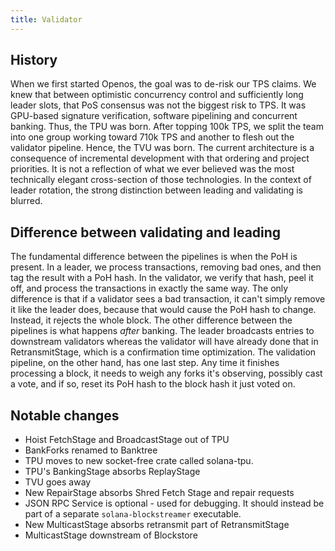 ```yaml
---
title: Validator
---
```


## History

When we first started Openos, the goal was to de-risk our TPS claims. We knew
that between optimistic concurrency control and sufficiently long leader slots,
that PoS consensus was not the biggest risk to TPS. It was GPU-based signature
verification, software pipelining and concurrent banking. Thus, the TPU was
born. After topping 100k TPS, we split the team into one group working toward
710k TPS and another to flesh out the validator pipeline. Hence, the TVU was
born. The current architecture is a consequence of incremental development with
that ordering and project priorities. It is not a reflection of what we ever
believed was the most technically elegant cross-section of those technologies.
In the context of leader rotation, the strong distinction between leading and
validating is blurred.

## Difference between validating and leading

The fundamental difference between the pipelines is when the PoH is present. In
a leader, we process transactions, removing bad ones, and then tag the result
with a PoH hash. In the validator, we verify that hash, peel it off, and
process the transactions in exactly the same way. The only difference is that
if a validator sees a bad transaction, it can't simply remove it like the
leader does, because that would cause the PoH hash to change. Instead, it
rejects the whole block. The other difference between the pipelines is what
happens _after_ banking. The leader broadcasts entries to downstream validators
whereas the validator will have already done that in RetransmitStage, which is
a confirmation time optimization. The validation pipeline, on the other hand,
has one last step. Any time it finishes processing a block, it needs to weigh
any forks it's observing, possibly cast a vote, and if so, reset its PoH hash
to the block hash it just voted on.



## Notable changes

- Hoist FetchStage and BroadcastStage out of TPU
- BankForks renamed to Banktree
- TPU moves to new socket-free crate called solana-tpu.
- TPU's BankingStage absorbs ReplayStage
- TVU goes away
- New RepairStage absorbs Shred Fetch Stage and repair requests
- JSON RPC Service is optional - used for debugging. It should instead be part
  of a separate `solana-blockstreamer` executable.
- New MulticastStage absorbs retransmit part of RetransmitStage
- MulticastStage downstream of Blockstore
